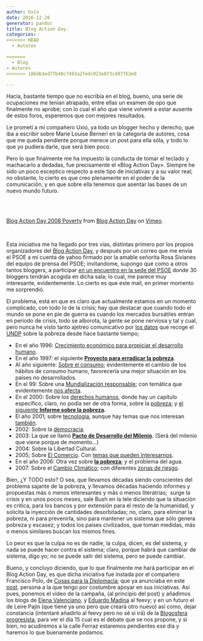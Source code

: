 ```yaml
---
author: Uxío
date: 2016-12-28
generator: pandoc
title: Blog Action Day.
categories:
<<<<<<< HEAD
  - Autores

=======
  - Blog
- Autores
>>>>>>> 186db3ed77b40c7493a2fedc023e873cd977b3e0

---
```




Hacía, bastante tiempo que no escribía en el blog, bueno, una serie de
ocupaciones me tenían atrapado, entre ellas un examen de opo que
finalmente no aprobé; con lo cual el año que viene volveré a estar
ausente de estos foros, esperemos que con mejores resultados.

Le prometí a mi compañero Uxio, ya todo un blogger hecho y derecho, que
iba a escribir sobre Marie Louise Berneri en la categoría de autores,
cosa que me queda pendiente porque merece un post para ella sóla, y todo
lo que yo pudiera darle, que será bien poco.

Pero lo que finalmente me ha impuesto la conducta de tomar el teclado y
machacarlo a dedadas, fue precisamente el «Blog Action Day». Siempre he
sido un poco esceptico respecto a este tipo de iniciativas y a su valor
real; no obstante, lo cierto es que creo plenamente en el poder de la
comunicación, y en que sobre ella tenemos que asentar las bases de un
nuevo mundo futuro.

 

\
[Blog Action Day 2008
Poverty](http://vimeo.com/1529825?pg=embed&sec=1529825) from [Blog
Action Day](http://vimeo.com/blogactionday?pg=embed&sec=1529825) on
[Vimeo](http://vimeo.com?pg=embed&sec=1529825).

 

Esta iniciativa me ha llegado por tres vias, distintas primero por los
propios organizadores del [Blog Action
Day](http://blogactionday.org/es "Blog Action Day"), y después por un
correo que me envía el PSOE a mi cuenta de yahoo firmado por la amable
señorita Rosa Sivianes del equipo de prensa del PSOE; invitandome,
supongo que como a otros tantos bloggers, a participar [en un encuentro
en la sede del
PSOE](http://www.psoe.es/ambito/saladeprensa/pressnotes/index.do?action=View&id=222612)
donde 30 bloggers tendrán acogida en dicha sala; lo cual, me parece muy
interesante, evidentemente. Lo cierto es que este mail, en primer
momento me sorprendió.

El problema, está en que es claro que actualmente estamos en un momento
complicado, con todo lo de la crisis; hay que destacar que cuando todo
el mundo se pone en pie de guerra es cuando los mercados bursátiles
entran en periodo de crisis, todo se alborota, la gente se pone nerviosa
y tal y cual, pero nunca he visto tanto ajetreo comunicativo por [los
datos](http://hdr.undp.org/en/media/hdr03_sp_MDG_tables.pdf) que recoge
el [UNDP](http://www.undp.org/spanish/) sobre la pobreza desde hace
bastante tiempo;

-   En el año 1996: [Crecimiento económico para propiciar el desarrollo
    humano](http://hdr.undp.org/en/reports/global/hdr1996/chapters/spanish/).
-   En el año 1997: el siguiente **[Proyecto para erradicar la
    pobreza](http://hdr.undp.org/en/reports/global/hdr1997/chapters/spanish/)**.
-   Al año siguiente: [Sobre el
    consumo](http://hdr.undp.org/en/reports/global/hdr1998/chapters/spanish/);
    evidentemente el cambio de los hábitos de consumo humano,
    favorecería una mejor situación en los países no desarrollados.
-   En el 99: Sobre una [Mundialización
    responsable](http://hdr.undp.org/en/reports/global/hdr1999/chapters/spanish/);
    con temática que evidentemente [nos
    afecta](http://hdr.undp.org/en/media/hdr_1999_es_cap4.pdf).
-   En el 2000: Sobre los [derechos
    humanos](http://hdr.undp.org/en/reports/global/hdr2000/chapters/spanish/),
    donde hay un capítulo específico, claro, no podía ser de otra forma,
    sobre la
    [pobreza](http://hdr.undp.org/en/media/HDR_2000_ch4_ES.pdf); y [el
    siguiente **Informe sobre la
    pobreza**](http://www.undp.org/povertyreport/SPANISH/Spfront.pdf)**.**
-   El año 2001; sobre
    [tecnología](http://hdr.undp.org/en/reports/global/hdr2001/chapters/spanish/),
    aunque hay temas que nos interesan
    [también](http://hdr.undp.org/en/media/HDR_2001_ch5_ES.pdf).
-   2002: Sobre la
    [democracia](http://hdr.undp.org/en/reports/global/hdr2002/chapters/spanish/).
-   2003: La que se llamó **[Pacto de Desarrollo del
    Milenio](http://hdr.undp.org/en/reports/global/hdr2003/chapters/spanish/)**.
    (Será del milenio que viene porque de momento...)
-   2004: Sobre la Libertad Cultural.
-   2005; Sobre [El
    Comercio](http://hdr.undp.org/en/reports/global/hdr2005/chapters/spanish/).
    Con [temas que pueden
    interesarnos](http://hdr.undp.org/en/media/HDR05_sp_chapter_21.pdf).
  -   En el año 2006: Otra vez sobre **[la
    pobreza](http://hdr.undp.org/en/reports/global/hdr2006/chapters/spanish/)**;
    y el problema del agua.
  -   2007: Sobre el [Cambio
    Climático](http://hdr.undp.org/en/reports/global/hdr2007-2008/chapters/spanish/);
    con diferentes [zonas de
    riesgo](http://hdr.undp.org/en/media/HDR_20072008_SP_Chapter2.pdf).

Bien, ¿Y TODO esto? O sea, que llevamos décadas siendo conscientes del
problema sajante de la pobreza, y llevamos décadas haciendo informes y
propuestas más o menos interesantes y más o menos literatrias;  surge la
crisis y en unos pocos meses, sale Bush en la tele diciendo que la
situación es crítica, para los bancos y por extensión para el resto de
la humanidad, y solicita la inyección de cantidades desorbitadas; no,
claro, para eliminar la pobreza, ni para prevenirla, sino para mantener
un sistema que sólo genera pobreza y escasez; y todos los países
civilizados, que toman medidas, más o menos similares buscan los mismos
fines.

Lo peor es que la culpa no es de nadie, la culpa, dicen, es del sistema,
y nada se puede hacer contra el sistema; claro, porque habrá que cambiar
de sistema, digo yo; no se puede salir del sistema, pero se puede
cambiar.

Bueno, y concluyo diciendo, que lo que finalmente me hará participar en
el Blog Action Day, es que dicha iniciativa fue instada por el compañero
Francisco Polo, de [Cosas para la
Diplomacia](http://franciscopolo.com/); que ya anunciaba en este
[post](http://franciscopolo.com/el-psoe-se-apunta-al-blog-action-day).
persona a la que tengo por costumbre apoyar en sus iniciativas. Así
pues, ponemos el video de la campaña, (al principio del post) y añadimos
los blogs de [Elena Valenciano](http://elenavalenciano.com/), y [Eduardo
Madina](http://molinospapel.blogspot.com/) al feevy; y en un futuro el
de Leire Pajin (que tiene ya uno pero que creará otro nuevo) así como,
dejar constancia (intentaré añadirlo al feevy pero no sé si irá) de la
[Blogosfera
progresista](http://www.blogosferaprogresista.es/portada/cronologico/default.php),
para ver el día 15 cual es el debate que se nos propone, y si bien, no
acudiremos a la calle Ferraz estaremos pendientes ese día y haremos lo
que buenamente podamos.
